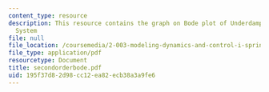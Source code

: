 ```yaml
---
content_type: resource
description: This resource contains the graph on Bode plot of Underdamped Second Order
  System
file: null
file_location: /coursemedia/2-003-modeling-dynamics-and-control-i-spring-2005/195f37d82d98cc12ea82ecb38a3a9fe6_secondorderbode.pdf
file_type: application/pdf
resourcetype: Document
title: secondorderbode.pdf
uid: 195f37d8-2d98-cc12-ea82-ecb38a3a9fe6
---
```

